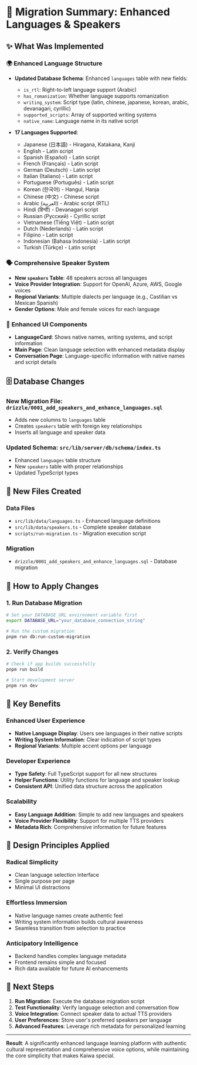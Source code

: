 # 🚀 Migration Summary: Enhanced Languages & Speakers

## ✨ What Was Implemented

### 🌍 **Enhanced Language Structure**

- **Updated Database Schema**: Enhanced `languages` table with new fields:
  - `is_rtl`: Right-to-left language support (Arabic)
  - `has_romanization`: Whether language supports romanization
  - `writing_system`: Script type (latin, chinese, japanese, korean, arabic, devanagari, cyrillic)
  - `supported_scripts`: Array of supported writing systems
  - `native_name`: Language name in its native script

- **17 Languages Supported**:
  - Japanese (日本語) - Hiragana, Katakana, Kanji
  - English - Latin script
  - Spanish (Español) - Latin script
  - French (Français) - Latin script
  - German (Deutsch) - Latin script
  - Italian (Italiano) - Latin script
  - Portuguese (Português) - Latin script
  - Korean (한국어) - Hangul, Hanja
  - Chinese (中文) - Chinese script
  - Arabic (العربية) - Arabic script (RTL)
  - Hindi (हिन्दी) - Devanagari script
  - Russian (Русский) - Cyrillic script
  - Vietnamese (Tiếng Việt) - Latin script
  - Dutch (Nederlands) - Latin script
  - Filipino - Latin script
  - Indonesian (Bahasa Indonesia) - Latin script
  - Turkish (Türkçe) - Latin script

### 🗣️ **Comprehensive Speaker System**

- **New `speakers` Table**: 48 speakers across all languages
- **Voice Provider Integration**: Support for OpenAI, Azure, AWS, Google voices
- **Regional Variants**: Multiple dialects per language (e.g., Castilian vs Mexican Spanish)
- **Gender Options**: Male and female voices for each language

### 🎨 **Enhanced UI Components**

- **LanguageCard**: Shows native names, writing systems, and script information
- **Main Page**: Clean language selection with enhanced metadata display
- **Conversation Page**: Language-specific information with native names and script details

## 🗄️ **Database Changes**

### **New Migration File**: `drizzle/0001_add_speakers_and_enhance_languages.sql`

- Adds new columns to `languages` table
- Creates `speakers` table with foreign key relationships
- Inserts all language and speaker data

### **Updated Schema**: `src/lib/server/db/schema/index.ts`

- Enhanced `languages` table structure
- New `speakers` table with proper relationships
- Updated TypeScript types

## 📁 **New Files Created**

### **Data Files**

- `src/lib/data/languages.ts` - Enhanced language definitions
- `src/lib/data/speakers.ts` - Complete speaker database
- `scripts/run-migration.ts` - Migration execution script

### **Migration**

- `drizzle/0001_add_speakers_and_enhance_languages.sql` - Database migration

## 🔧 **How to Apply Changes**

### **1. Run Database Migration**

```bash
# Set your DATABASE_URL environment variable first
export DATABASE_URL="your_database_connection_string"

# Run the custom migration
pnpm run db:run-custom-migration
```

### **2. Verify Changes**

```bash
# Check if app builds successfully
pnpm run build

# Start development server
pnpm run dev
```

## 🎯 **Key Benefits**

### **Enhanced User Experience**

- **Native Language Display**: Users see languages in their native scripts
- **Writing System Information**: Clear indication of script types
- **Regional Variants**: Multiple accent options per language

### **Developer Experience**

- **Type Safety**: Full TypeScript support for all new structures
- **Helper Functions**: Utility functions for language and speaker lookup
- **Consistent API**: Unified data structure across the application

### **Scalability**

- **Easy Language Addition**: Simple to add new languages and speakers
- **Voice Provider Flexibility**: Support for multiple TTS providers
- **Metadata Rich**: Comprehensive information for future features

## 🌟 **Design Principles Applied**

### **Radical Simplicity**

- Clean language selection interface
- Single purpose per page
- Minimal UI distractions

### **Effortless Immersion**

- Native language names create authentic feel
- Writing system information builds cultural awareness
- Seamless transition from selection to practice

### **Anticipatory Intelligence**

- Backend handles complex language metadata
- Frontend remains simple and focused
- Rich data available for future AI enhancements

## 🚀 **Next Steps**

1. **Run Migration**: Execute the database migration script
2. **Test Functionality**: Verify language selection and conversation flow
3. **Voice Integration**: Connect speaker data to actual TTS providers
4. **User Preferences**: Store user's preferred speakers per language
5. **Advanced Features**: Leverage rich metadata for personalized learning

---

**Result**: A significantly enhanced language learning platform with authentic cultural representation and comprehensive voice options, while maintaining the core simplicity that makes Kaiwa special.
